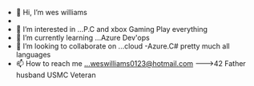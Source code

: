 - 👋 Hi, I’m wes williams
-
- 👀 I’m interested in ...P.C and xbox Gaming Play everything
- 🌱 I’m currently learning ...Azure Dev'ops
- 💞️ I’m looking to collaborate on ...cloud -Azure.C# pretty much all languages
- 📫 How to reach me ...weswilliams0123@hotmail.com
--->42 Father husband USMC Veteran
